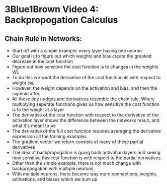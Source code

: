 # 3Blue1Brown Video 4: Backpropogation Calculus

## Chain Rule in Networks:

- Start off with a simple example: every layer having one neuron
- Our goal is to figure out which weights and bias create the greatest decrease in the cost function
- Figure out how sensitive the cost function is to changes in the weights WL
- To do this we want the derivative of the cost function `dC` with respect to weight `dWL`
- However, the weight depends on the activation and bias, and then the sigmoid after.
- All these tiny nudges and derivatives resemble the chain rule, Where multiplying seperate functions gives us how sensitive the cost function is to the weight at a layer
- The derivative of the cost function with respect to the derivative of the activation layer shows the difference between the networks result, and what it's meant to be
- The derivative of the full cost function requires averaging the derivative expression all the training examples 
- The gradient vector we return consists of many of these partial derivatives 
- The idea of backpropogation is going back activation layers and seeing how sensitive this cost function is with respect to the partial derivatives.
- Other than the simple example, there is not much change with backpropogation with multiple neurons
- With multiple neurons, there become way more connections, weights, activations, and biases which we sum up